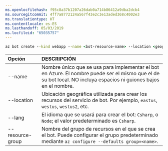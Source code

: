 ```yaml
---
ms.openlocfilehash: f95c8a37b1207a26dab0a714b86412a9dba2dcb4
ms.sourcegitcommit: 4ff7a8772124a567f43e2c3e13aded368c4002e3
ms.translationtype: HT
ms.contentlocale: es-ES
ms.lasthandoff: 05/03/2019
ms.locfileid: "65035757"
---
```

```cmd
az bot create --kind webapp --name <bot-resource-name> --location <geographic-location> --version v4 --lang <language> --verbose --resource-group <resource-group-name>
```

| Opción | DESCRIPCIÓN |
|:---|:---|
| --name | Nombre único que se usa para implementar el bot en Azure. El nombre puede ser el mismo que el de su bot local. NO incluya espacios ni guiones bajos en el nombre. |
| --location | Ubicación geográfica utilizada para crear los recursos del servicio de bot. Por ejemplo, `eastus`, `westus`, `westus2`, etc. |
| --lang | El idioma que se usará para crear el bot: `Csharp`, o `Node`; el valor predeterminado es `Csharp`. |
| --resource-group | Nombre del grupo de recursos en el que se crea el bot. Puede configurar el grupo predeterminado mediante `az configure --defaults group=<name>`. |